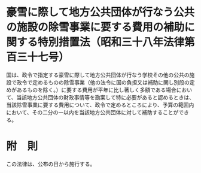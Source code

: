 # 豪雪に際して地方公共団体が行なう公共の施設の除雪事業に要する費用の補助に関する特別措置法（昭和三十八年法律第百三十七号）
国は、政令で指定する豪雪に際して地方公共団体が行なう学校その他の公共の施設で政令で定めるものの除雪事業（他の法令に国の負担又は補助に関し別段の定めがあるものを除く。）に要する費用が平年に比し著しく多額である場合において、当該地方公共団体の財政事情等を勘案して特に必要があると認めるときは、当該除雪事業に要する費用について、政令で定めるところにより、予算の範囲内において、その二分の一以内を当該地方公共団体に対して補助することができる。
# 附　則
この法律は、公布の日から施行する。
